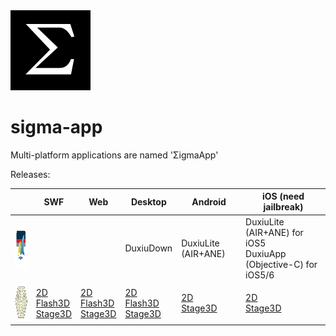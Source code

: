 <img src='icon/sigma.png' alt='ΣigmaApp' title='ΣigmaApp: Multi-platform applications' />

# sigma-app

Multi-platform applications are named 'ΣigmaApp'

Releases:

| | SWF | Web | Desktop | Android | iOS (need jailbreak) |
|---|---|---|---|---|---|
| <img src='icon/duxiu.png' alt='DuxiuApp' title='DuxiuApp: 读秀图书下载制作工具' width='70px' height='70px' /> | | | DuxiuDown | DuxiuLite (AIR+ANE) | DuxiuLite (AIR+ANE) for iOS5 <br/> DuxiuApp (Objective-C) for iOS5/6 |
| <img src='icon/xpchess.png' alt='XpChess' title='XpChess: 多人中国象棋' width='60px' height='60px' /> | [2D](http://cailiangsheng.github.io/xpchess/bin/web/XpChessWeb.swf) <br/> [Flash3D](http://cailiangsheng.github.io/xpchess/bin/web/XpChessWeb3D.swf) <br/> [Stage3D](http://cailiangsheng.github.io/xpchess/bin/web/XpChessWebStage3D.swf) | [2D](http://cailiangsheng.github.io/xpchess/bin/web/XpChessWeb.html) <br/> [Flash3D](http://cailiangsheng.github.io/xpchess/bin/web/XpChessWeb3D.html) <br/> [Stage3D](http://cailiangsheng.github.io/xpchess/bin/web/XpChessWebStage3D.html) | [2D](http://cailiangsheng.github.io/xpchess/bin/desktop/XpChessDesktop.exe) <br/> [Flash3D](http://cailiangsheng.github.io/xpchess/bin/desktop/XpChessDesktop3D.exe) <br/> [Stage3D](http://cailiangsheng.github.io/xpchess/bin/desktop/XpChessDesktopStage3D.exe) | [2D](http://cailiangsheng.github.io/xpchess/bin/mobile/XpChessMobile.apk) <br/> [Stage3D](http://cailiangsheng.github.io/xpchess/bin/mobile/XpChessMobile3D.apk) | [2D](http://cailiangsheng.github.io/xpchess/bin/mobile/XpChessMobile.ipa) <br/> [Stage3D](http://cailiangsheng.github.io/xpchess/bin/mobile/XpChessMobile3D.ipa) |
